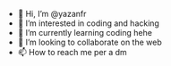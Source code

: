- 👋 Hi, I’m @yazanfr
- 👀 I’m interested in coding and hacking
- 🌱 I’m currently learning coding hehe
- 💞️ I’m looking to collaborate on the web
- 📫 How to reach me per a dm

<!---
yazanfr/yazanfr is a ✨ special ✨ repository because its `README.md` (this file) appears on your GitHub profile.
You can click the Preview link to take a look at your changes.
--->
